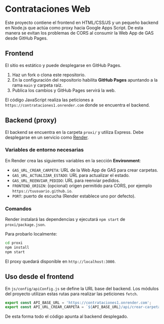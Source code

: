 # Contrataciones Web

Este proyecto contiene el frontend en HTML/CSS/JS y un pequeño backend en Node.js que actúa como proxy hacia Google Apps Script. De esta manera se evitan los problemas de CORS al consumir la Web App de GAS desde GitHub Pages.

## Frontend

El sitio es estático y puede desplegarse en GitHub Pages.

1. Haz un fork o clona este repositorio.
2. En la configuración del repositorio habilita **GitHub Pages** apuntando a la rama `main` y carpeta raíz.
3. Publica los cambios y GitHub Pages servirá la web.

El código JavaScript realiza las peticiones a `https://contrataciones1.onrender.com` donde se encuentra el backend.

## Backend (proxy)

El backend se encuentra en la carpeta `proxi/` y utiliza Express. Debe desplegarse en un servicio como [Render](https://render.com/).

### Variables de entorno necesarias

En Render crea las siguientes variables en la sección **Environment**:

- `GAS_URL_CREAR_CARPETA`: URL de la Web App de GAS para crear carpetas.
- `GAS_URL_ACTUALIZAR_ESTADO`: URL para actualizar el estado.
- `GAS_URL_REENVIAR_PEDIDO`: URL para reenviar pedidos.
- `FRONTEND_ORIGIN`: (opcional) origen permitido para CORS, por ejemplo `https://tuusuario.github.io`.
- `PORT`: puerto de escucha (Render establece uno por defecto).

### Comandos

Render instalará las dependencias y ejecutará `npm start` de `proxi/package.json`.

Para probarlo localmente:

```bash
cd proxi
npm install
npm start
```

El proxy quedará disponible en `http://localhost:3000`.

## Uso desde el frontend

En `js/config/apiConfig.js` se define la URL base del backend. Los módulos del proyecto utilizan estas rutas para realizar las peticiones `fetch`.

```javascript
export const API_BASE_URL = 'https://contrataciones1.onrender.com';
export const API_URL_CREAR_CARPETA = `${API_BASE_URL}/api/crear-carpeta`;
```

De esta forma todo el código apunta al backend desplegado.

